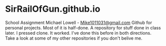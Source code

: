 # SirRailOfGun.github.io
School Assignment
Michael Lowell - Mike1011031@gmail.com
Github for personal projects. Most of it is half-done. 
A repository for stuff done in class later.
I pressed clone. It worked. I've done this before in both directions. Take a look at some of my other repositories if you don't belive me.